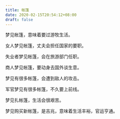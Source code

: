 ```yaml
---
title: 帐篷
date: 2020-02-15T20:54:12+08:00
draft: false
---
```


梦见帐篷，意味着要过游牧生活。

女人梦见帐篷，丈夫会担任国家的要职。

失业者梦见帐篷，会在旅游部门任职。

商人梦见帐篷，要动身去国外谈生意。

梦见有很多帐篷，会遭到敌人的攻击。

军官梦见有很多帐篷，不久要上前线。

梦见扎帐篷，生活会很艰苦。

梦见购买新帐篷，是吉兆，意味着生活丰裕，官运亨通。